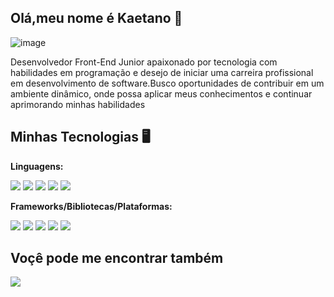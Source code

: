 ## Olá,meu nome é Kaetano 👋

![image](https://github.com/Kaetano-Rodrigues/Kaetano-Rodrigues/assets/75049194/5568be02-f4cb-47c8-9086-db1f1ab1f10f)



Desenvolvedor Front-End Junior apaixonado por tecnologia
com habilidades em programação e desejo de iniciar uma
carreira profissional em desenvolvimento de software.Busco oportunidades de
contribuir em um ambiente dinâmico, onde possa aplicar meus
conhecimentos e continuar aprimorando minhas habilidades

## Minhas Tecnologias 🖥️
**Linguagens:**

<img src="https://img.shields.io/badge/c-%2300599C.svg?style=for-the-badge&logo=c&logoColor=white"/> <img src="https://img.shields.io/badge/css3-%231572B6.svg?style=for-the-badge&logo=css3&logoColor=white"/> <img src="https://img.shields.io/badge/html5-%23E34F26.svg?style=for-the-badge&logo=html5&logoColor=white"/> <img src="https://img.shields.io/badge/java-%23ED8B00.svg?style=for-the-badge&logo=openjdk&logoColor=white"> <img src="https://img.shields.io/badge/javascript-%23323330.svg?style=for-the-badge&logo=javascript&logoColor=%23F7DF1E">

**Frameworks/Bibliotecas/Plataformas:**

<img src="https://img.shields.io/badge/angular-%23DD0031.svg?style=for-the-badge&logo=angular&logoColor=white"> <img src="https://img.shields.io/badge/jquery-%230769AD.svg?style=for-the-badge&logo=jquery&logoColor=white"> <img src="https://img.shields.io/badge/node.js-6DA55F?style=for-the-badge&logo=node.js&logoColor=white"> <img src="https://img.shields.io/badge/react-%2320232a.svg?style=for-the-badge&logo=react&logoColor=%2361DAFB"> <img src="https://img.shields.io/badge/vuejs-%2335495e.svg?style=for-the-badge&logo=vuedotjs&logoColor=%234FC08D">


## Voçê pode me encontrar também
<a href="https://www.linkedin.com/in/kaetano-rodrigues-b86380271/"> <img src="https://img.shields.io/badge/linkedin-%230077B5.svg?style=for-the-badge&logo=linkedin&logoColor=white"> </a>
